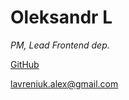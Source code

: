 # Oleksandr L

_PM, Lead Frontend dep._

[GitHub](https://github.com/lavruha-007)

lavreniuk.alex@gmail.com
